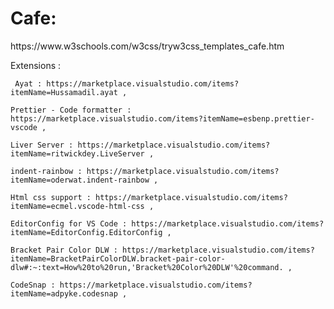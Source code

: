
<h1> Cafe: </h1>
	https://www.w3schools.com/w3css/tryw3css_templates_cafe.htm

	
Extensions : 

	 Ayat : https://marketplace.visualstudio.com/items?itemName=Hussamadil.ayat ,

	Prettier - Code formatter : https://marketplace.visualstudio.com/items?itemName=esbenp.prettier-vscode ,

	Liver Server : https://marketplace.visualstudio.com/items?itemName=ritwickdey.LiveServer ,

	indent-rainbow : https://marketplace.visualstudio.com/items?itemName=oderwat.indent-rainbow ,

	Html css support : https://marketplace.visualstudio.com/items?itemName=ecmel.vscode-html-css ,

	EditorConfig for VS Code : https://marketplace.visualstudio.com/items?itemName=EditorConfig.EditorConfig ,

	Bracket Pair Color DLW : https://marketplace.visualstudio.com/items?itemName=BracketPairColorDLW.bracket-pair-color-dlw#:~:text=How%20to%20run,'Bracket%20Color%20DLW'%20command. ,

	CodeSnap : https://marketplace.visualstudio.com/items?itemName=adpyke.codesnap ,